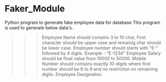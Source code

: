 # Faker_Module
Python program to generate fake employee data for database
This program is used to generate below data's.
>>> Employee Name should contains 3 to 10 char, First character should be upper case and remainig char should be lower case.
>>> Employee number should starts with "E-" followed by 4 digits. Example - "E-1234"
>>> Employee Salary should be float value from 10000 to 50000.
>>> Mobile Number should contains exactly 10-digits where first number should be 6 to 9 and no restriction on remaining digits.
>>> Employee Designation.
